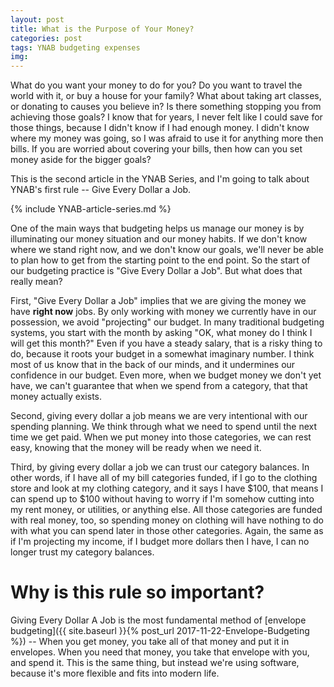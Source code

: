```yaml
---
layout: post
title: What is the Purpose of Your Money?
categories: post
tags: YNAB budgeting expenses 
img: 
---
```


What do you want your money to do for you? Do you want to travel the world with it, or buy a house for your family? What about taking art classes, or donating to causes you believe in? Is there something stopping you from achieving those goals? I know that for years, I never felt like I could save for those things, because I didn't know if I had enough money. I didn't know where my money was going, so I was afraid to use it for anything more then bills. If you are worried about covering your bills, then how can you set money aside for the bigger goals?

This is the second article in the YNAB Series, and I'm going to talk about YNAB's first rule -- Give Every Dollar a Job.

<!--more-->

{% include YNAB-article-series.md %}

One of the main ways that budgeting helps us manage our money is by illuminating our money situation and our money habits. If we don't know where we stand right now, and we don't know our goals, we'll never be able to plan how to get from the starting point to the end point. So the start of our budgeting practice is "Give Every Dollar a Job". But what does that really mean?

First, "Give Every Dollar a Job" implies that we are giving the money we have **right now** jobs. By only working with money we currently have in our possession, we avoid "projecting" our budget. In many traditional budgeting systems, you start with the month by asking "OK, what money do I think I will get this month?" Even if you have a steady salary, that is a risky thing to do, because it roots your budget in a somewhat imaginary number. I think most of us know that in the back of our minds, and it undermines our confidence in our budget. Even more, when we budget money we don't yet have, we can't guarantee that when we spend from a category, that that money actually exists.

Second, giving every dollar a job means we are very intentional with our spending planning. We think through what we need to spend until the next time we get paid. When we put money into those categories, we can rest easy, knowing that the money will be ready when we need it.

Third, by giving every dollar a job we can trust our category balances. In other words, if I have all of my bill categories funded, if I go to the clothing store and look at my clothing category, and it says I have $100, that means I can spend up to $100 without having to worry if I'm somehow cutting into my rent money, or utilities, or anything else. All those categories are funded with real money, too, so spending money on clothing will have nothing to do with what you can spend later in those other categories. Again, the same as if I'm projecting my income, if I budget more dollars then I have, I can no longer trust my category balances.

# Why is this rule so important?
Giving Every Dollar A Job is the most fundamental method of [envelope budgeting]({{ site.baseurl }}{% post_url 2017-11-22-Envelope-Budgeting %}) -- When you get money, you take all of that money and put it in envelopes. When you need that money, you take that envelope with you, and spend it. This is the same thing, but instead we're using software, because it's more flexible and fits into modern life.
